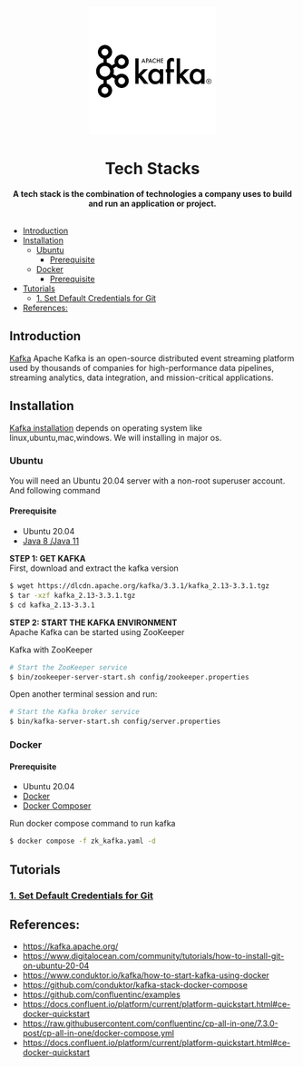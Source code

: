 <div align="center">
    <img src="blogs/img/logo.png"  alt="Tech Stacks">
    <h1>Tech Stacks</h1>
    <strong>A tech stack is the combination of technologies a company uses to build and run an application or project.</strong>
</div>

<br/>    


<!-- TOC -->

- [Introduction](#introduction)
- [Installation](#installation)
    - [Ubuntu](#ubuntu)
        - [Prerequisite](#prerequisite)
    - [Docker](#docker)
        - [Prerequisite](#prerequisite)
- [Tutorials](#tutorials)
    - [1. Set Default Credentials for Git](#1-set-default-credentials-for-git)
- [References:](#references)

<!-- /TOC -->

## Introduction
[Kafka](https://kafka.apache.org/) Apache Kafka is an open-source distributed event streaming platform used by thousands of companies for high-performance data pipelines, streaming analytics, data integration, and mission-critical applications.

## Installation
[Kafka installation](https://kafka.apache.org/quickstart) depends on operating system like linux,ubuntu,mac,windows. We will installing in major os.


### Ubuntu
You will need an Ubuntu 20.04 server with a non-root superuser account. And following command

#### Prerequisite
* Ubuntu 20.04
* [Java 8 /Java 11](https://www.digitalocean.com/community/tutorials/how-to-install-java-with-apt-on-ubuntu-20-04)  


**STEP 1: GET KAFKA**  
First, download and extract the kafka version
```bash
$ wget https://dlcdn.apache.org/kafka/3.3.1/kafka_2.13-3.3.1.tgz
$ tar -xzf kafka_2.13-3.3.1.tgz
$ cd kafka_2.13-3.3.1
```

**STEP 2: START THE KAFKA ENVIRONMENT**  
Apache Kafka can be started using ZooKeeper 

Kafka with ZooKeeper

```bash
# Start the ZooKeeper service
$ bin/zookeeper-server-start.sh config/zookeeper.properties
```

Open another terminal session and run:
```bash
# Start the Kafka broker service
$ bin/kafka-server-start.sh config/server.properties
```

### Docker
#### Prerequisite
* Ubuntu 20.04
* [Docker](https://docs.docker.com/desktop/install/ubuntu/)
* [Docker Composer](https://docs.docker.com/desktop/install/ubuntu/)

Run docker compose command to run kafka
```bash
$ docker compose -f zk_kafka.yaml -d
```

## Tutorials
### [1. Set Default Credentials for Git](blogs/set_default_credentials_for_git.md)



## References:
* https://kafka.apache.org/
* https://www.digitalocean.com/community/tutorials/how-to-install-git-on-ubuntu-20-04
* https://www.conduktor.io/kafka/how-to-start-kafka-using-docker
* https://github.com/conduktor/kafka-stack-docker-compose
* https://github.com/confluentinc/examples
* https://docs.confluent.io/platform/current/platform-quickstart.html#ce-docker-quickstart
* https://raw.githubusercontent.com/confluentinc/cp-all-in-one/7.3.0-post/cp-all-in-one/docker-compose.yml
* https://docs.confluent.io/platform/current/platform-quickstart.html#ce-docker-quickstart
